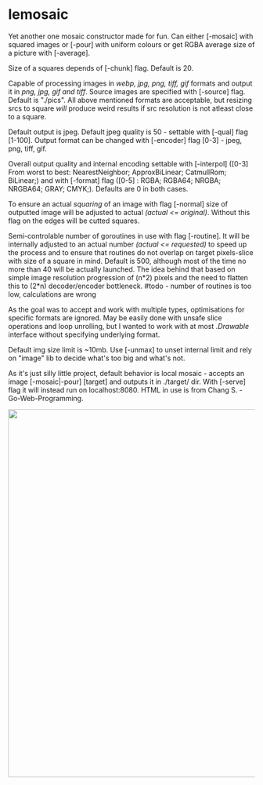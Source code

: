 # lemosaic

Yet another one mosaic constructor made for fun. Can either [-mosaic] with squared images or [-pour] with uniform colours or  get RGBA average size of a picture with [-average].

Size of a squares depends of [-chunk] flag. Default is 20.

Capable of processing images in *webp, jpg, png, tiff, gif* formats and output it in *png, jpg, gif and tiff*.
Source images are specified with [-source] flag. Default is "./pics". All above mentioned formats are acceptable, but resizing srcs to square *will* produce weird results if src resolution is not atleast close to a square.

Default output is jpeg. Default jpeg quality is 50 - settable with [-qual] flag [1-100]. Output format can be changed with [-encoder] flag [0-3] - jpeg, png, tiff, gif.

Overall output quality and internal encoding settable with [-interpol] ([0-3] From worst to best: NearestNeighbor; ApproxBiLinear; CatmullRom; BiLinear;) and with [-format] flag ([0-5] : RGBA; RGBA64; NRGBA; NRGBA64; GRAY; CMYK;). Defaults are 0 in both cases.

To ensure an actual *squaring* of an image with flag [-normal] size of outputted image will be adjusted to actual *(actual <= original)*. Without this flag on the edges will be cutted squares.

Semi-controlable number of goroutines in use with flag [-routine]. It will be internally adjusted to an actual number *(actual <= requested)* to speed up the process and to ensure that routines do not overlap on target pixels-slice with size of a square in mind. Default is 500, although most of the time no more than 40 will be actually launched. The idea behind that based on simple image resolution progression of (n\*2) pixels and the need to flatten this to (2\*n) decoder/encoder bottleneck. #todo - number of routines is too low, calculations are wrong

As the goal was to accept and work with multiple types, optimisations for specific formats are ignored. May be easily done with unsafe slice operations and loop unrolling, but I wanted to work with at most *.Drawable* interface without specifying underlying format.

Default img size limit is ~10mb. Use [-unmax] to unset internal limit and rely on "image" lib to decide what's too big and what's not.

As it's just silly little project, default behavior is local mosaic - accepts an image [-mosaic|-pour] [target] and outputs it in ./target/ dir. With [-serve] flag it will instead run on localhost:8080. HTML in use is from Chang S. - Go-Web-Programming.

<img src="https://i.imgur.com/CNDJscB.png" width="750">
